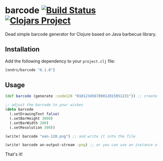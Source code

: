 # barcode [![Build Status](https://travis-ci.org/ondrs/barcode.svg?branch=master)](https://travis-ci.org/ondrs/barcode) [![Clojars Project](https://img.shields.io/clojars/v/ondrs/barcode.svg)](https://clojars.org/ondrs/barcode)

Dead simple barcode generator for Clojure based on Java barbecue library.

## Installation
Add the following dependency to your `project.clj` file:

```clojure
[ondrs/barcode "0.1.0"]
```

## Usage

```clojure
(def barcode (generate :code128 "010123456789012815051231")) ;; create a Barcode instance

;; adjust the barcode to your wishes
(doto barcode
  (.setDrawingText false)
  (.setBarHeight 3000)
  (.setBarWidth 200)
  (.setResolution 300))

(write! barcode "ean-128.png") ;; and write it into the file

(write! barcode an-output-stream :png) ;; or you can use an instance of OutputStream 
```

That's it!